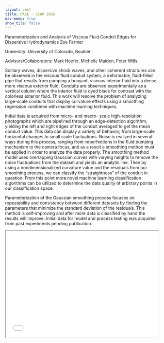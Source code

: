 ```yaml
---
layout: post
title: PACE - SIAM 2016
nav-menu: true
show_tile: false
---
```


Parameterization and Analysis of Viscous Fluid Conduit Edges for Dispersive Hydrodynamics
Zoe Farmer

University: University of Colorado, Boulder

Advisors/Collaborators: Mark Hoefer, Michelle Maiden, Peter Wills

Solitary waves, dispersive shock waves, and other coherent structures can be observed in the viscous fluid conduit system, a deformable, fluid-filled pipe that results from pumping a buoyant, viscous interior fluid into a dense, more viscous exterior fluid.  Conduits are observed experimentally as a vertical column where the interior fluid is dyed black for contrast with the colorless exterior fluid. This work will resolve the problem of analyzing large-scale conduits that display curvature effects using a smoothing regression combined with machine learning techniques.

Initial data is acquired from micro- and macro- scale high-resolution photographs which are pipelined through an edge-detection algorithm, yielding the left and right edges of the conduit averaged to get the mean conduit value. This data can display a variety of behavior, from large-scale horizontal changes to small scale fluctuations. Noise is realized in several ways during this process, ranging from imperfections in the fluid pumping mechanism to the camera focus, and as a result a smoothing method must be applied in order to analyze the data properly. The smoothing method model uses overlapping Gaussian curves with varying heights to remove the noise fluctuations from the dataset and yields an analytic line. Then by using a nondimensionalized curvature value and the residuals from our smoothing process, we can classify the “straightness” of the conduit in question. From this point more novel machine learning classification algorithms can be utilized to determine the data quality of arbitrary points in our classification space.

Parameterization of the Gaussian smoothing process focuses on repeatability and consistency between different datasets by finding the parameters that minimize the standard deviation of the residuals. This method is self-improving and after more data is classified by hand the results will improve. Initial data for model and process testing was acquired from past experiments pending publication.


<iframe src="/presentations/siam2016/PACE.pdf" style="width: 100%; height: 25em;"></iframe>

